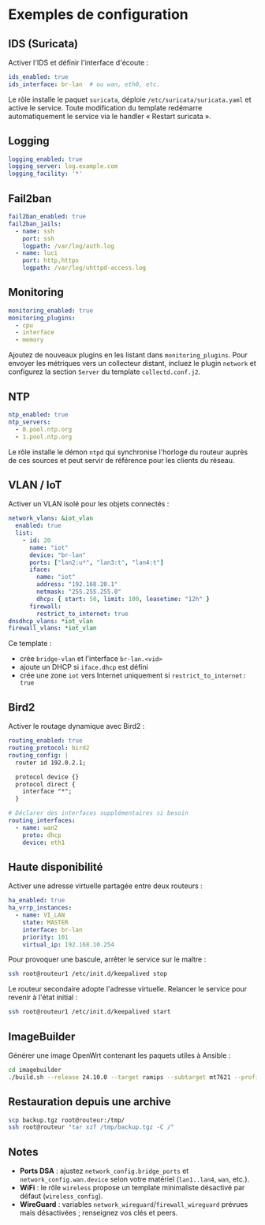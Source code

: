 # Exemples de configuration

## IDS (Suricata)
Activer l'IDS et définir l'interface d'écoute :
```yaml
ids_enabled: true
ids_interface: br-lan  # ou wan, eth0, etc.
```
Le rôle installe le paquet `suricata`, déploie `/etc/suricata/suricata.yaml` et active le service. Toute modification du template redémarre automatiquement le service via le handler « Restart suricata ».

## Logging
```yaml
logging_enabled: true
logging_server: log.example.com
logging_facility: '*'
```

## Fail2ban
```yaml
fail2ban_enabled: true
fail2ban_jails:
  - name: ssh
    port: ssh
    logpath: /var/log/auth.log
  - name: luci
    port: http,https
    logpath: /var/log/uhttpd-access.log
```

## Monitoring
```yaml
monitoring_enabled: true
monitoring_plugins:
  - cpu
  - interface
  - memory
```
Ajoutez de nouveaux plugins en les listant dans `monitoring_plugins`. Pour envoyer les métriques vers un collecteur distant, incluez le plugin `network` et configurez la section `Server` du template `collectd.conf.j2`.

## NTP
```yaml
ntp_enabled: true
ntp_servers:
  - 0.pool.ntp.org
  - 1.pool.ntp.org
```
Le rôle installe le démon `ntpd` qui synchronise l'horloge du routeur auprès de ces sources et peut servir de référence pour les clients du réseau.

## VLAN / IoT
Activer un VLAN isolé pour les objets connectés :
```yaml
network_vlans: &iot_vlan
  enabled: true
  list:
    - id: 20
      name: "iot"
      device: "br-lan"
      ports: ["lan2:u*", "lan3:t", "lan4:t"]
      iface:
        name: "iot"
        address: "192.168.20.1"
        netmask: "255.255.255.0"
        dhcp: { start: 50, limit: 100, leasetime: "12h" }
      firewall:
        restrict_to_internet: true
dnsdhcp_vlans: *iot_vlan
firewall_vlans: *iot_vlan
```
Ce template :
- crée `bridge-vlan` et l'interface `br-lan.<vid>`
- ajoute un DHCP si `iface.dhcp` est défini
- crée une zone `iot` vers Internet uniquement si `restrict_to_internet: true`

## Bird2
Activer le routage dynamique avec Bird2 :
```yaml
routing_enabled: true
routing_protocol: bird2
routing_config: |
  router id 192.0.2.1;

  protocol device {}
  protocol direct {
    interface "*";
  }

# Déclarer des interfaces supplémentaires si besoin
routing_interfaces:
  - name: wan2
    proto: dhcp
    device: eth1
```

## Haute disponibilité
Activer une adresse virtuelle partagée entre deux routeurs :
```yaml
ha_enabled: true
ha_vrrp_instances:
  - name: VI_LAN
    state: MASTER
    interface: br-lan
    priority: 101
    virtual_ip: 192.168.10.254
```
Pour provoquer une bascule, arrêter le service sur le maître :
```bash
ssh root@routeur1 /etc/init.d/keepalived stop
```
Le routeur secondaire adopte l'adresse virtuelle. Relancer le service pour revenir à l'état initial :
```bash
ssh root@routeur1 /etc/init.d/keepalived start
```

## ImageBuilder
Générer une image OpenWrt contenant les paquets utiles à Ansible :
```bash
cd imagebuilder
./build.sh --release 24.10.0 --target ramips --subtarget mt7621 --profile xiaomi_mi-router-4a-gigabit
```

## Restauration depuis une archive
```bash
scp backup.tgz root@routeur:/tmp/
ssh root@routeur "tar xzf /tmp/backup.tgz -C /"
```

## Notes
- **Ports DSA** : ajustez `network_config.bridge_ports` et `network_config.wan.device` selon votre matériel (`lan1..lan4`, `wan`, etc.).
- **WiFi** : le rôle `wireless` propose un template minimaliste désactivé par défaut (`wireless_config`).
- **WireGuard** : variables `network_wireguard`/`firewall_wireguard` prévues mais désactivées ; renseignez vos clés et peers.
